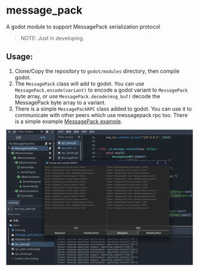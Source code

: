 # message_pack
A godot module to support MessagePack serialization protocol

> NOTE: Just in developing.

## Usage:
1. Clone/Copy the repository to `godot/modules` directory, then compile godot.
2. The `MessagePack` class will add to godot. You can use `MessagePack.encode(variant)` to encode a godot variant to `MessagePack` byte array, or use `MessagePack.decode(msg_buf)` decode the MessagePack byte array to a variant.
3. There is a simple `MessagePackRPC` class added to godot. You can use it to communicate with other peers which use messagepack rpc too. There is a simple example [MessagePack example](https://github.com/matrixant/message_pack_example).

![screenshot](https://raw.githubusercontent.com/matrixant/message_pack_example/main/screen_shot_0.png)
